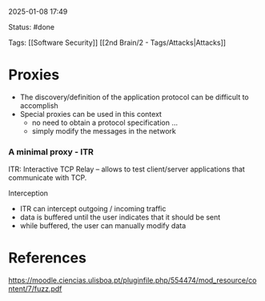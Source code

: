 2025-01-08 17:49

Status: #done 

Tags: [[Software Security]] [[2nd Brain/2 - Tags/Attacks|Attacks]] 

# Proxies

- The discovery/definition of the application protocol can be difficult to accomplish
- Special proxies can be used in this context
	- no need to obtain a protocol specification …
	- simply modify the messages in the network

### A minimal proxy - ITR
ITR: Interactive TCP Relay – allows to test client/server applications that communicate with TCP.

Interception
- ITR can intercept outgoing / incoming traffic
- data is buffered until the user indicates that it should be sent
- while buffered, the user can manually modify data

# References

https://moodle.ciencias.ulisboa.pt/pluginfile.php/554474/mod_resource/content/7/fuzz.pdf